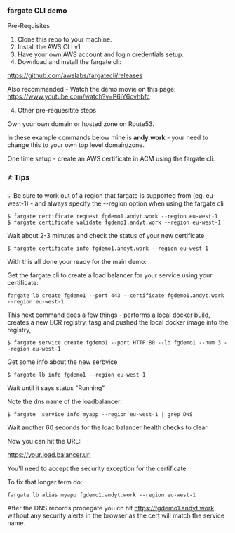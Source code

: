 ### fargate CLI demo

Pre-Requisites

1. Clone this repo to your machine. 
2. Install the AWS CLI v1.
3. Have your own AWS account and login credentials setup.
4. Download and install the fargate cli:

https://github.com/awslabs/fargatecli/releases

Also recommended - Watch the demo movie on this page:
https://www.youtube.com/watch?v=P6iY6ovhbfc


4. Other pre-requesitite steps

Own your own domain or hosted zone on Route53.

In these example commands below mine is **andy.work** - your need to change this to your own top level domain/zone.

One time setup - create an AWS certificate in ACM using the fargate cli:

### :star: Tips
:bulb: Be sure to work out of a region that fargate is supported from (eg. eu-west-1) - and always specify the --region option when using the fargate cli 

```console
$ fargate certificate request fgdemo1.andyt.work --region eu-west-1
$ fargate certificate validate fgdemo1.andyt.work --region eu-west-1
```

Wait about 2-3 minutes and check the status of your new certificate

```console
$ fargate certificate info fgdemo1.andyt.work --region eu-west-1
```

With this all done your ready for the main demo:

Get the fargate cli to create a load balancer for your service using your certificate:

```console
fargate lb create fgdemo1 --port 443 --certificate fgdemo1.andyt.work --region eu-west-1
```

This next command does a few things - performs a local docker build, creates a new ECR registry, tasg and pushed the local docker image into the registry, 

```console
$ fargate service create fgdemo1 --port HTTP:80 --lb fgdemo1 --num 3 --region eu-west-1
```

Get some info about the new serbvice
```console
$ fargate lb info fgdemo1 --region eu-west-1
```

Wait until it says status "Running"

Note the dns name of the loadbalancer:

```
$ fargate  service info myapp --region eu-west-1 | grep DNS
```

Wait another 60 seconds for the load balancer health checks to clear

Now you can hit the URL:

https://your.load.balancer.url

You'll need to accept the security exception for the certificate.

To fix that longer term do:

```console
fargate lb alias myapp fgdemo1.andyt.work --region eu-west-1
```

After the DNS records propegate you cn hit https://fgdemo1.andyt.work  without any security alerts in the browser as the cert will match the service name.


